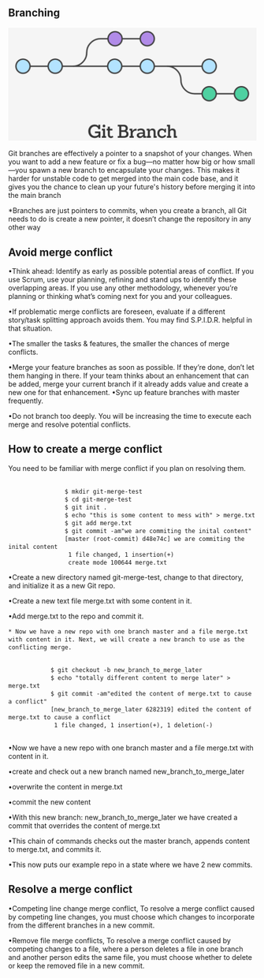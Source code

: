 ## Branching 

![Branch_Logo](git_branch.png)

Git branches are effectively a pointer to a snapshot of your changes. When you want to add a new feature or fix a bug—no matter how big or how small—you spawn a new branch to encapsulate your changes. This makes it harder for unstable code to get merged into the main code base, and it gives you the chance to clean up your future's history before merging it into the main branch

*Branches are just pointers to commits, when you create a branch, all Git needs to do is create a new pointer, it doesn’t change the repository in any other way

## Avoid merge conflict 

•Think ahead: Identify as early as possible potential areas of conflict. If you use Scrum, use your planning, refining and stand ups to identify these overlapping areas. If you use any other methodology, whenever you’re planning or thinking what’s coming next for you and your colleagues.

•If problematic merge conflicts are foreseen, evaluate if a different story/task splitting approach avoids them. You may find S.P.I.D.R. helpful in that situation.

•The smaller the tasks & features, the smaller the chances of merge conflicts.

•Merge your feature branches as soon as possible. If they’re done, don’t let them hanging in there. If your team thinks about an enhancement that can be added, merge your current branch if it already adds value and create a new one for that enhancement.
•Sync up feature branches with master frequently.

•Do not branch too deeply. You will be increasing the time to execute each merge and resolve potential conflicts.

## How to create a merge conflict 

You need to be familiar with merge conflict if you plan on resolving them.

```

                $ mkdir git-merge-test
                $ cd git-merge-test
                $ git init .
                $ echo "this is some content to mess with" > merge.txt
                $ git add merge.txt
                $ git commit -am"we are commiting the inital content"
                [master (root-commit) d48e74c] we are commiting the inital content
                 1 file changed, 1 insertion(+)
                 create mode 100644 merge.txt

```

•Create a new directory named git-merge-test, change to that directory, and initialize it as a new Git repo.

•Create a new text file merge.txt with some content in it.  

•Add merge.txt to the repo and commit it.
    
    * Now we have a new repo with one branch master and a file merge.txt with content in it. Next, we will create a new branch to use as the conflicting merge.

```

            $ git checkout -b new_branch_to_merge_later
            $ echo "totally different content to merge later" > merge.txt
            $ git commit -am"edited the content of merge.txt to cause a conflict"
            [new_branch_to_merge_later 6282319] edited the content of merge.txt to cause a conflict
             1 file changed, 1 insertion(+), 1 deletion(-)
             
```

•Now we have a new repo with one branch master and a file merge.txt with content in it.

•create and check out a new branch named new_branch_to_merge_later

•overwrite the content in merge.txt  

•commit the new content

•With this new branch: new_branch_to_merge_later we have created a commit that overrides the content of merge.txt

•This chain of commands checks out the master branch, appends content to merge.txt, and commits it. 

•This now puts our example repo in a state where we have 2 new commits. 


## Resolve a merge conflict

•Competing line change merge conflict, To resolve a merge conflict caused by competing line changes, you must choose which changes to incorporate from the different branches in a new commit.

•Remove file merge conflicts, To resolve a merge conflict caused by competing changes to a file, where a person deletes a file in one branch and another person edits the same file, you must choose whether to delete or keep the removed file in a new commit.

